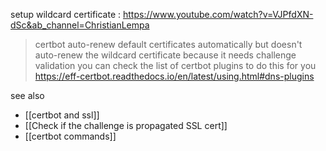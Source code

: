 setup wildcard certificate : https://www.youtube.com/watch?v=VJPfdXN-dSc&ab_channel=ChristianLempa

> certbot auto-renew default certificates automatically but doesn't auto-renew the wildcard certificate because it needs challenge validation you can check the list of certbot plugins to do this for you https://eff-certbot.readthedocs.io/en/latest/using.html#dns-plugins


see also
- [[certbot and ssl]]
- [[Check if the challenge is propagated SSL cert]]
- [[certbot commands]]